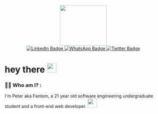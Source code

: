 <!--- <h1 align="center"> Fantom. </h1> --->

<div id="header" align="center">
  <img src="https://media.giphy.com/media/v1.Y2lkPTc5MGI3NjExbThpMzlqbmFqOXg0M2FhaGdpdnZoNzZ5cjg2NG0zdndmMjA0aW9zYiZlcD12MV9pbnRlcm5hbF9naWZfYnlfaWQmY3Q9Zw/f3iwJFOVOwuy7K6FFw/giphy.gif" width="150" height="130"/>
</div>

<div id="badges" align="center">
  <a href="https://www.linkedin.com/in/peter-fantom">
    <img src="https://img.shields.io/badge/LinkedIn-blue?style=for-the-badge&logo=linkedin&logoColor=white" alt="LinkedIn Badge"/>
  </a>
  <a href="https://wa.me/+2347085633995">
    <img src="https://img.shields.io/badge/WhatsApp-green?style=for-the-badge&logo=whatsapp&logoColor=white" alt="WhatsApp Badge"/>
  </a>
  <a href="https://twitter.com/Fantom7th">
    <img src="https://img.shields.io/badge/Twitter-blue?style=for-the-badge&logo=twitter&logoColor=white" alt="Twitter Badge"/>
  </a>
</div>

<div align="center">
  <img src="https://komarev.com/ghpvc/?username=Fantom-01&style=flat-square&color=blue" alt=""/>
</div>
<h1>
  hey there
  <img src="https://media.giphy.com/media/hvRJCLFzcasrR4ia7z/giphy.gif" width="30px"/>
</h1>

### :man_technologist: Who am I? :

I'm Peter aka Fantom, a 21 year old software engineering undergraduate student and a front-end web developer. <img src="https://media.giphy.com/media/WUlplcMpOCEmTGBtBW/giphy.gif" width="30">
